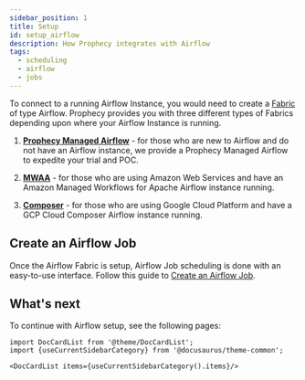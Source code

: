 ```yaml
---
sidebar_position: 1
title: Setup
id: setup_airflow
description: How Prophecy integrates with Airflow
tags:
  - scheduling
  - airflow
  - jobs
---
```


To connect to a running Airflow Instance, you would need to create a [Fabric](/docs/concepts/fabrics/fabrics.md) of type Airflow.
Prophecy provides you with three different types of Fabrics depending upon where your Airflow Instance is running.

1. **[Prophecy Managed Airflow](docs/Orchestration/airflow/prophecy-managed/prophecy-managed.md)** - for those who are new to Airflow and do not have an Airflow instance, we provide a Prophecy Managed Airflow to expedite your trial and POC.

2. **[MWAA](./mwaa.md)** - for those who are using Amazon Web Services and have an Amazon Managed Workflows for Apache Airflow instance running.

3. **[Composer](./composer.md)** - for those who are using Google Cloud Platform and have a GCP Cloud Composer Airflow instance running.

## Create an Airflow Job

Once the Airflow Fabric is setup, Airflow Job scheduling is done with an easy-to-use interface. Follow this guide to [Create an Airflow Job](/docs/Orchestration/airflow/getting-started-with-low-code-airflow.md#2-create-an-airflow-job).

## What's next

To continue with Airflow setup, see the following pages:

```mdx-code-block
import DocCardList from '@theme/DocCardList';
import {useCurrentSidebarCategory} from '@docusaurus/theme-common';

<DocCardList items={useCurrentSidebarCategory().items}/>
```
